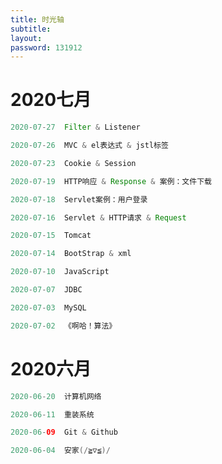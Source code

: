 ```yaml
---
title: 时光轴
subtitle: 
layout: 
password: 131912
---
```


<div class="markdown-body">




# 2020七月

~~~java
2020-07-27  Filter & Listener

2020-07-26  MVC & el表达式 & jstl标签

2020-07-23  Cookie & Session

2020-07-19  HTTP响应 & Response & 案例：文件下载

2020-07-18  Servlet案例：用户登录

2020-07-16  Servlet & HTTP请求 & Request

2020-07-15	Tomcat

2020-07-14	BootStrap & xml

2020-07-10	JavaScript

2020-07-07	JDBC

2020-07-03	MySQL

2020-07-02	《啊哈！算法》
~~~

# 2020六月

~~~java
2020-06-20	计算机网络

2020-06-11	重装系统

2020-06-09	Git & Github

2020-06-04	安家(/≧▽≦)/
~~~





</div>